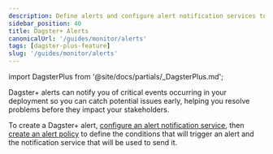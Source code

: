 ```yaml
---
description: Define alerts and configure alert notification services to monitor critical events in your Dagster+ deployment.
sidebar_position: 40
title: Dagster+ Alerts
canonicalUrl: '/guides/monitor/alerts'
tags: [dagster-plus-feature]
slug: '/guides/monitor/alerts'
---
```


import DagsterPlus from '@site/docs/partials/\_DagsterPlus.md';

<DagsterPlus />

Dagster+ alerts can notify you of critical events occurring in your deployment so you can catch potential issues early, helping you resolve problems before they impact your stakeholders.

To create a Dagster+ alert, [configure an alert notification service](/guides/monitor/alerts/configuring-an-alert-notification-service), then [create an alert policy](/guides/monitor/alerts/creating-alerts) to define the conditions that will trigger an alert and the notification service that will be used to send it.
